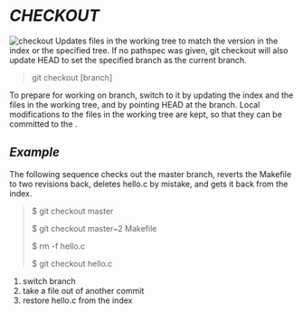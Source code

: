 # *CHECKOUT*

![checkout](https://static.javatpoint.com/tutorial/git/images/git-checkout.png)
Updates files in the working tree to match the version in the index or the specified tree. If no pathspec was given, git checkout will also update HEAD to set the specified branch as the current branch.


>git checkout [branch]

To prepare for working on branch, switch to it by updating the index and the files in the working tree, and by pointing HEAD at the branch. Local modifications to the files in the working tree are kept, so that they can be committed to the <branch>.


## *Example*

The following sequence checks out the master branch, reverts the Makefile to two revisions back, deletes hello.c by mistake, and gets it back from the index.

> $ git checkout master
>
> $ git checkout master~2 Makefile
>
> $ rm -f hello.c
>
> $ git checkout hello.c

1. switch branch
2. take a file out of another commit
3. restore hello.c from the index
